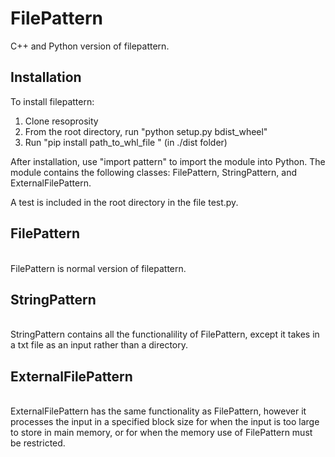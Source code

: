 # FilePattern
C++ and Python version of filepattern.

<h2> Installation </h2>
To install filepattern:

<ol>
  <li>Clone resoprosity</li>
  <li>From the root directory, run "python setup.py bdist_wheel"</li>
  <li>Run "pip install path_to_whl_file " (in ./dist folder) </li>
</ol>
  
After installation, use "import pattern" to import the module into Python. The module contains the following classes: FilePattern, StringPattern, and ExternalFilePattern.

A test is included in the root directory in the file test.py.
  
<h2>FilePattern</h2> <br/>
FilePattern is normal version of filepattern. 
  
  <h2>StringPattern</h2> <br/>
StringPattern contains all the functionalility of FilePattern, except it takes in a txt file as an input rather than a directory.
  
  <h2>ExternalFilePattern</h2> <br/>
ExternalFilePattern has the same functionality as FilePattern, however it processes the input in a specified block size for when the input is too large to store in main memory, or for when the memory use of FilePattern must be restricted.
